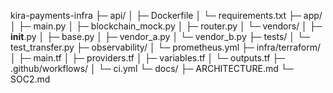 kira-payments-infra
├─ api/
│  ├─ Dockerfile
│  └─ requirements.txt
├─ app/
│  ├─ main.py
│  ├─ blockchain_mock.py
│  ├─ router.py
│  └─ vendors/
│     ├─ __init__.py
│     ├─ base.py
│     ├─ vendor_a.py
│     └─ vendor_b.py
├─ tests/
│  └─ test_transfer.py
├─ observability/
│  └─ prometheus.yml
├─ infra/terraform/
│  ├─ main.tf
│  ├─ providers.tf
│  ├─ variables.tf
│  └─ outputs.tf
├─ .github/workflows/
│  └─ ci.yml
└─ docs/
   ├─ ARCHITECTURE.md
   └─ SOC2.md

